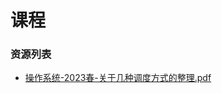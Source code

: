 # 课程

### 资源列表

- [操作系统-2023春-关于几种调度方式的整理.pdf](https://raw.githubusercontent.com/HIT-FC-OpenCS/CS_Courses/main/公共课程/操作系统/课程复习资料/操作系统-2023春-关于几种调度方式的整理.pdf)
